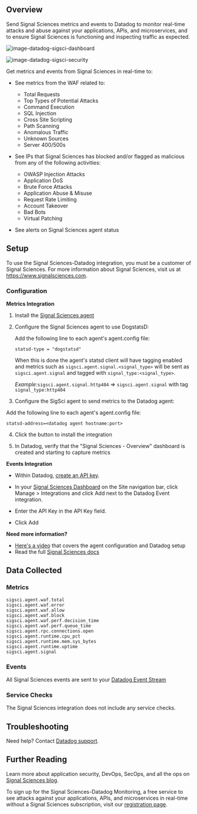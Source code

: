 ## Overview

Send Signal Sciences metrics and events to Datadog to monitor real-time attacks and abuse against your applications, APIs, and microservices, and to ensure Signal Sciences is functioning and inspecting traffic as expected.

![image-datadog-sigsci-dashboard][11]

![image-datadog-sigsci-security][1]

Get metrics and events from Signal Sciences in real-time to:

* See metrics from the WAF related to:
  - Total Requests
  - Top Types of Potential Attacks
  - Command Execution
  - SQL Injection
  - Cross Site Scripting
  - Path Scanning
  - Anomalous Traffic
  - Unknown Sources
  - Server 400/500s

* See IPs that Signal Sciences has blocked and/or flagged as malicious from any of the following activities:
  - OWASP Injection Attacks
  - Application DoS
  - Brute Force Attacks
  - Application Abuse & Misuse
  - Request Rate Limiting
  - Account Takeover
  - Bad Bots
  - Virtual Patching

* See alerts on Signal Sciences agent status

## Setup

To use the Signal Sciences-Datadog integration, you must be a customer of Signal Sciences. For more information about Signal Sciences, visit us at <https://www.signalsciences.com>.

### Configuration

**Metrics Integration**

1. Install the [Signal Sciences agent][8]

2. Configure the Signal Sciences agent to use DogstatsD:

    Add the following line to each agent's agent.config file:
    ```
    statsd-type = "dogstatsd"
    ```

    When this is done the agent's statsd client will have tagging enabled and metrics such as `sigsci.agent.signal.<signal_type>` will be sent as `sigsci.agent.signal` and tagged with `signal_type:<signal_type>`.

    *Example:*`sigsci.agent.signal.http404` => `sigsci.agent.signal` with tag `signal_type:http404`

3. Configure the SigSci agent to send metrics to the Datadog agent:

  Add the following line to each agent's agent.config file:
  ```
  statsd-address=<datadog agent hostname:port>
  ```

4. Click the button to install the integration

5. In Datadog, verify that the "Signal Sciences - Overview" dashboard is created and starting to capture metrics

**Events Integration**

- Within Datadog, [create an API key][2].

- In your [Signal Sciences Dashboard][3] on the Site navigation bar, click Manage > Integrations and click Add next to the Datadog Event integration.

- Enter the API Key in the API Key field.

- Click Add


**Need more information?**

- [Here's a video][9] that covers the agent configuration and Datadog setup
- Read the full [Signal Sciences docs][10]

## Data Collected
### Metrics

```
sigsci.agent.waf.total
sigsci.agent.waf.error
sigsci.agent.waf.allow
sigsci.agent.waf.block
sigsci.agent.waf.perf.decision_time
sigsci.agent.waf.perf.queue_time
sigsci.agent.rpc.connections.open
sigsci.agent.runtime.cpu_pct
sigsci.agent.runtime.mem.sys_bytes
sigsci.agent.runtime.uptime
sigsci.agent.signal
```

### Events

All Signal Sciences events are sent to your [Datadog Event Stream][4]

### Service Checks

The Signal Sciences integration does not include any service checks.

## Troubleshooting
Need help? Contact [Datadog support][5].

## Further Reading

Learn more about application security, DevOps, SecOps, and all the ops on [Signal Sciences blog][6].

To sign up for the Signal Sciences-Datadog Monitoring, a free service to see attacks against your applications, APIs, and microservices in real-time without a Signal Sciences subscription, visit our [registration page][7].

[1]: https://raw.githubusercontent.com/DataDog/integrations-extras/master/sigsci/images/datadog-sigsci-security.png
[2]: https://app.datadoghq.com/account/settings#api
[3]: https://dashboard.signalsciences.net
[4]: https://docs.datadoghq.com/graphing/event_stream
[5]: https://docs.datadoghq.com/help
[6]: https://labs.signalsciences.com
[7]: https://info.signalsciences.com/datadog-security
[8]: https://docs.signalsciences.net/install-guides/
[9]: https://player.vimeo.com/video/347360711
[10]: https://docs.signalsciences.net/integrations/datadog/
[11]: https://raw.githubusercontent.com/DataDog/integrations-extras/master/sigsci/images/datadog-sigsci-dashboard.png
